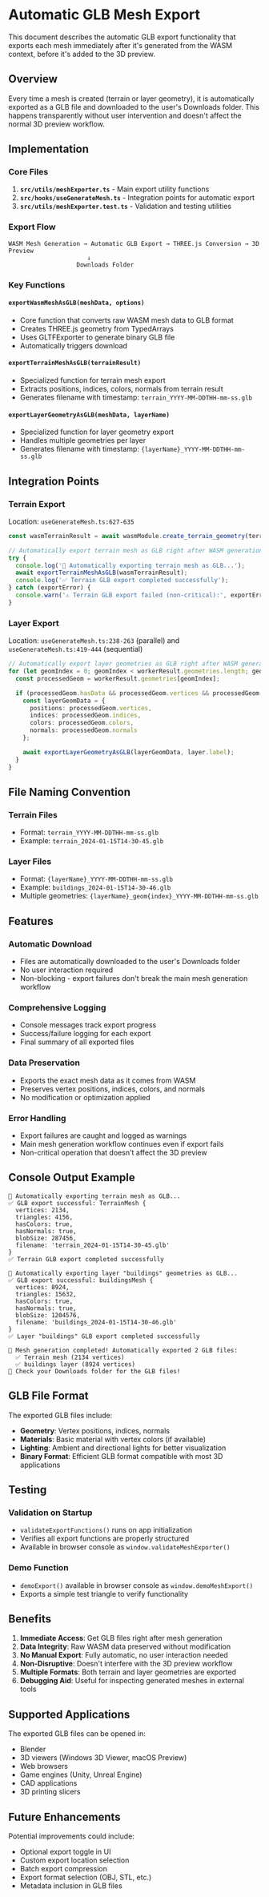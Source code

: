 # Automatic GLB Mesh Export

This document describes the automatic GLB export functionality that exports each mesh immediately after it's generated from the WASM context, before it's added to the 3D preview.

## Overview

Every time a mesh is created (terrain or layer geometry), it is automatically exported as a GLB file and downloaded to the user's Downloads folder. This happens transparently without user intervention and doesn't affect the normal 3D preview workflow.

## Implementation

### Core Files

1. **`src/utils/meshExporter.ts`** - Main export utility functions
2. **`src/hooks/useGenerateMesh.ts`** - Integration points for automatic export
3. **`src/utils/meshExporter.test.ts`** - Validation and testing utilities

### Export Flow

```
WASM Mesh Generation → Automatic GLB Export → THREE.js Conversion → 3D Preview
                      ↓
                   Downloads Folder
```

### Key Functions

#### `exportWasmMeshAsGLB(meshData, options)`
- Core function that converts raw WASM mesh data to GLB format
- Creates THREE.js geometry from TypedArrays
- Uses GLTFExporter to generate binary GLB file
- Automatically triggers download

#### `exportTerrainMeshAsGLB(terrainResult)`
- Specialized function for terrain mesh export
- Extracts positions, indices, colors, normals from terrain result
- Generates filename with timestamp: `terrain_YYYY-MM-DDTHH-mm-ss.glb`

#### `exportLayerGeometryAsGLB(meshData, layerName)`
- Specialized function for layer geometry export
- Handles multiple geometries per layer
- Generates filename with timestamp: `{layerName}_YYYY-MM-DDTHH-mm-ss.glb`

## Integration Points

### Terrain Export
Location: `useGenerateMesh.ts:627-635`
```typescript
const wasmTerrainResult = await wasmModule.create_terrain_geometry(terrainParams);

// Automatically export terrain mesh as GLB right after WASM generation
try {
  console.log('🚀 Automatically exporting terrain mesh as GLB...');
  await exportTerrainMeshAsGLB(wasmTerrainResult);
  console.log('✅ Terrain GLB export completed successfully');
} catch (exportError) {
  console.warn('⚠️ Terrain GLB export failed (non-critical):', exportError);
}
```

### Layer Export
Location: `useGenerateMesh.ts:238-263` (parallel) and `useGenerateMesh.ts:419-444` (sequential)
```typescript
// Automatically export layer geometries as GLB right after WASM generation
for (let geomIndex = 0; geomIndex < workerResult.geometries.length; geomIndex++) {
  const processedGeom = workerResult.geometries[geomIndex];

  if (processedGeom.hasData && processedGeom.vertices && processedGeom.vertices.length > 0) {
    const layerGeomData = {
      positions: processedGeom.vertices,
      indices: processedGeom.indices,
      colors: processedGeom.colors,
      normals: processedGeom.normals
    };

    await exportLayerGeometryAsGLB(layerGeomData, layer.label);
  }
}
```

## File Naming Convention

### Terrain Files
- Format: `terrain_YYYY-MM-DDTHH-mm-ss.glb`
- Example: `terrain_2024-01-15T14-30-45.glb`

### Layer Files
- Format: `{layerName}_YYYY-MM-DDTHH-mm-ss.glb`
- Example: `buildings_2024-01-15T14-30-46.glb`
- Multiple geometries: `{layerName}_geom{index}_YYYY-MM-DDTHH-mm-ss.glb`

## Features

### Automatic Download
- Files are automatically downloaded to the user's Downloads folder
- No user interaction required
- Non-blocking - export failures don't break the main mesh generation workflow

### Comprehensive Logging
- Console messages track export progress
- Success/failure logging for each export
- Final summary of all exported files

### Data Preservation
- Exports the exact mesh data as it comes from WASM
- Preserves vertex positions, indices, colors, and normals
- No modification or optimization applied

### Error Handling
- Export failures are caught and logged as warnings
- Main mesh generation workflow continues even if export fails
- Non-critical operation that doesn't affect the 3D preview

## Console Output Example

```
🚀 Automatically exporting terrain mesh as GLB...
✅ GLB export successful: TerrainMesh {
  vertices: 2134,
  triangles: 4156,
  hasColors: true,
  hasNormals: true,
  blobSize: 287456,
  filename: 'terrain_2024-01-15T14-30-45.glb'
}
✅ Terrain GLB export completed successfully

🚀 Automatically exporting layer "buildings" geometries as GLB...
✅ GLB export successful: buildingsMesh {
  vertices: 8924,
  triangles: 15632,
  hasColors: true,
  hasNormals: true,
  blobSize: 1204576,
  filename: 'buildings_2024-01-15T14-30-46.glb'
}
✅ Layer "buildings" GLB export completed successfully

🎯 Mesh generation completed! Automatically exported 2 GLB files:
  ✅ Terrain mesh (2134 vertices)
  ✅ buildings layer (8924 vertices)
📂 Check your Downloads folder for the GLB files!
```

## GLB File Format

The exported GLB files include:
- **Geometry**: Vertex positions, indices, normals
- **Materials**: Basic material with vertex colors (if available)
- **Lighting**: Ambient and directional lights for better visualization
- **Binary Format**: Efficient GLB format compatible with most 3D applications

## Testing

### Validation on Startup
- `validateExportFunctions()` runs on app initialization
- Verifies all export functions are properly structured
- Available in browser console as `window.validateMeshExporter()`

### Demo Function
- `demoExport()` available in browser console as `window.demoMeshExport()`
- Exports a simple test triangle to verify functionality

## Benefits

1. **Immediate Access**: Get GLB files right after mesh generation
2. **Data Integrity**: Raw WASM data preserved without modification
3. **No Manual Export**: Fully automatic, no user interaction needed
4. **Non-Disruptive**: Doesn't interfere with the 3D preview workflow
5. **Multiple Formats**: Both terrain and layer geometries are exported
6. **Debugging Aid**: Useful for inspecting generated meshes in external tools

## Supported Applications

The exported GLB files can be opened in:
- Blender
- 3D viewers (Windows 3D Viewer, macOS Preview)
- Web browsers
- Game engines (Unity, Unreal Engine)
- CAD applications
- 3D printing slicers

## Future Enhancements

Potential improvements could include:
- Optional export toggle in UI
- Custom export location selection
- Batch export compression
- Export format selection (OBJ, STL, etc.)
- Metadata inclusion in GLB files
